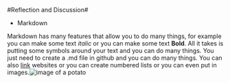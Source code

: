 #Reflection and Discussion#
- Markdown

Markdown has many features that allow you to do many things, for example you can make some text *italic* or you can make some text **Bold**. All it takes is putting some symbols around your text and you can do many things. You just need to create a .md file in github and you can do many things. You can also [link](https://www.youtube.com/watch?v=dQw4w9WgXcQ) websites or you can create numbered lists or you can even put in images.![image of a potato](https://user-images.githubusercontent.com/30244378/126197229-a0f04ee7-8be5-404c-9cc1-d0a719719ef9.png)

